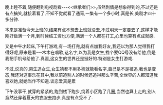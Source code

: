   晚上睡不着,随便翻到电视剧看---<<继承者们>>,虽然剧情是想象得到的,不过还是有点搞笑,就接着看了,不知不觉就看了通宵,一集有一个多小时,真是长,美剧才四十多分钟.

  本来是准备今天上班的,结果有点不想去上班就没去,不过明天一定要去了,这样才能刚好做满一个月,到时候结工资也方便,满满一个人都在打工,心里也算有点成就感.

  又是中午才起床,下午打游戏,有一场打完,就有点加我好友,我还以为那人觉得我打得好呢,原来是看---木木在唱歌,这名字,以为我是女生,找个要QQ号没有给他,倒是我把手机号给他了.真逗,这女生的世界还是挺好的.特别是女生打游戏.

  不过,说真的,男生追女生,女生猜都不用多猜就能看名字,自己是不是被追.我也是变态,我还对这事乐在其中,我以前追别人的时候还追得那么辛苦,全世界的人都知道我喜欢她,就她当作不知道.谈恋爱真是累

  下午没事干,就穿的紧紧的,跑到楼下跑步,绕着小区跑了几圈,当然也算上走的,别人竟然还穿着夏天的衣服去跑步,真是有点受不了.